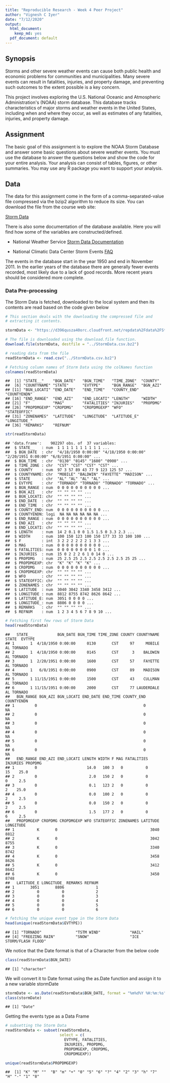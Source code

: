 ```yaml
---
title: "Reproducible Research - Week 4 Peer Project"
author: "Vignesh C Iyer"
date: "7/12/2020"
output:
  html_document:
    keep_md: yes
  pdf_document: default
---
```


## Synopsis

Storms and other severe weather events can cause both public health and economic problems for communities and municipalities. Many severe events can result in fatalities, injuries, and property damage, and preventing such outcomes to the extent possible is a key concern.

This project involves exploring the U.S. National Oceanic and Atmospheric Administration's (NOAA) storm database. This database tracks characteristics of major storms and weather events in the United States, including when and where they occur, as well as estimates of any fatalities, injuries, and property damage.

## Assignment
The basic goal of this assignment is to explore the NOAA Storm Database and answer some basic questions about severe weather events. You must use the database to answer the questions below and show the code for your entire analysis. Your analysis can consist of tables, figures, or other summaries. You may use any R package you want to support your analysis.

## Data

The data for this assignment come in the form of a comma-separated-value file compressed via the bzip2 algorithm to reduce its size. You can download the file from the course web site:

[Storm Data](https://d396qusza40orc.cloudfront.net/repdata%2Fdata%2FStormData.csv.bz2)

There is also some documentation of the database available. Here you will find how some of the variables are constructed/defined.

* National Weather Service [Storm Data Documentation](https://d396qusza40orc.cloudfront.net/repdata%2Fpeer2_doc%2Fpd01016005curr.pdf)

* National Climatic Data Center Storm Events [FAQ](https://d396qusza40orc.cloudfront.net/repdata%2Fpeer2_doc%2FNCDC%20Storm%20Events-FAQ%20Page.pdf)

The events in the database start in the year 1950 and end in November 2011. In the earlier years of the database there are generally fewer events recorded, most likely due to a lack of good records. More recent years should be considered more complete.

### Data Pre-processing

The Storm Data is fetched, downloaded to the local system and then its contents are read based on the code given below


```r
# This section deals with the downloading the compressed file and
# extracting it contents.

stormData <- "https://d396qusza40orc.cloudfront.net/repdata%2Fdata%2FStormData.csv.bz2"

# The file is downloaded using the download.file function.
download.file(stormData, destfile = "../StormData.csv.bz2")

# reading data from the file
readStormData <- read.csv("../StormData.csv.bz2")

# Fetching column names of Storm Data using the colNames function
colnames(readStormData)
```

```
##  [1] "STATE__"    "BGN_DATE"   "BGN_TIME"   "TIME_ZONE"  "COUNTY"    
##  [6] "COUNTYNAME" "STATE"      "EVTYPE"     "BGN_RANGE"  "BGN_AZI"   
## [11] "BGN_LOCATI" "END_DATE"   "END_TIME"   "COUNTY_END" "COUNTYENDN"
## [16] "END_RANGE"  "END_AZI"    "END_LOCATI" "LENGTH"     "WIDTH"     
## [21] "F"          "MAG"        "FATALITIES" "INJURIES"   "PROPDMG"   
## [26] "PROPDMGEXP" "CROPDMG"    "CROPDMGEXP" "WFO"        "STATEOFFIC"
## [31] "ZONENAMES"  "LATITUDE"   "LONGITUDE"  "LATITUDE_E" "LONGITUDE_"
## [36] "REMARKS"    "REFNUM"
```

```r
str(readStormData)
```

```
## 'data.frame':	902297 obs. of  37 variables:
##  $ STATE__   : num  1 1 1 1 1 1 1 1 1 1 ...
##  $ BGN_DATE  : chr  "4/18/1950 0:00:00" "4/18/1950 0:00:00" "2/20/1951 0:00:00" "6/8/1951 0:00:00" ...
##  $ BGN_TIME  : chr  "0130" "0145" "1600" "0900" ...
##  $ TIME_ZONE : chr  "CST" "CST" "CST" "CST" ...
##  $ COUNTY    : num  97 3 57 89 43 77 9 123 125 57 ...
##  $ COUNTYNAME: chr  "MOBILE" "BALDWIN" "FAYETTE" "MADISON" ...
##  $ STATE     : chr  "AL" "AL" "AL" "AL" ...
##  $ EVTYPE    : chr  "TORNADO" "TORNADO" "TORNADO" "TORNADO" ...
##  $ BGN_RANGE : num  0 0 0 0 0 0 0 0 0 0 ...
##  $ BGN_AZI   : chr  "" "" "" "" ...
##  $ BGN_LOCATI: chr  "" "" "" "" ...
##  $ END_DATE  : chr  "" "" "" "" ...
##  $ END_TIME  : chr  "" "" "" "" ...
##  $ COUNTY_END: num  0 0 0 0 0 0 0 0 0 0 ...
##  $ COUNTYENDN: logi  NA NA NA NA NA NA ...
##  $ END_RANGE : num  0 0 0 0 0 0 0 0 0 0 ...
##  $ END_AZI   : chr  "" "" "" "" ...
##  $ END_LOCATI: chr  "" "" "" "" ...
##  $ LENGTH    : num  14 2 0.1 0 0 1.5 1.5 0 3.3 2.3 ...
##  $ WIDTH     : num  100 150 123 100 150 177 33 33 100 100 ...
##  $ F         : int  3 2 2 2 2 2 2 1 3 3 ...
##  $ MAG       : num  0 0 0 0 0 0 0 0 0 0 ...
##  $ FATALITIES: num  0 0 0 0 0 0 0 0 1 0 ...
##  $ INJURIES  : num  15 0 2 2 2 6 1 0 14 0 ...
##  $ PROPDMG   : num  25 2.5 25 2.5 2.5 2.5 2.5 2.5 25 25 ...
##  $ PROPDMGEXP: chr  "K" "K" "K" "K" ...
##  $ CROPDMG   : num  0 0 0 0 0 0 0 0 0 0 ...
##  $ CROPDMGEXP: chr  "" "" "" "" ...
##  $ WFO       : chr  "" "" "" "" ...
##  $ STATEOFFIC: chr  "" "" "" "" ...
##  $ ZONENAMES : chr  "" "" "" "" ...
##  $ LATITUDE  : num  3040 3042 3340 3458 3412 ...
##  $ LONGITUDE : num  8812 8755 8742 8626 8642 ...
##  $ LATITUDE_E: num  3051 0 0 0 0 ...
##  $ LONGITUDE_: num  8806 0 0 0 0 ...
##  $ REMARKS   : chr  "" "" "" "" ...
##  $ REFNUM    : num  1 2 3 4 5 6 7 8 9 10 ...
```

```r
# Fetching first few rows of Storm Data
head(readStormData)
```

```
##   STATE__           BGN_DATE BGN_TIME TIME_ZONE COUNTY COUNTYNAME STATE  EVTYPE
## 1       1  4/18/1950 0:00:00     0130       CST     97     MOBILE    AL TORNADO
## 2       1  4/18/1950 0:00:00     0145       CST      3    BALDWIN    AL TORNADO
## 3       1  2/20/1951 0:00:00     1600       CST     57    FAYETTE    AL TORNADO
## 4       1   6/8/1951 0:00:00     0900       CST     89    MADISON    AL TORNADO
## 5       1 11/15/1951 0:00:00     1500       CST     43    CULLMAN    AL TORNADO
## 6       1 11/15/1951 0:00:00     2000       CST     77 LAUDERDALE    AL TORNADO
##   BGN_RANGE BGN_AZI BGN_LOCATI END_DATE END_TIME COUNTY_END COUNTYENDN
## 1         0                                               0         NA
## 2         0                                               0         NA
## 3         0                                               0         NA
## 4         0                                               0         NA
## 5         0                                               0         NA
## 6         0                                               0         NA
##   END_RANGE END_AZI END_LOCATI LENGTH WIDTH F MAG FATALITIES INJURIES PROPDMG
## 1         0                      14.0   100 3   0          0       15    25.0
## 2         0                       2.0   150 2   0          0        0     2.5
## 3         0                       0.1   123 2   0          0        2    25.0
## 4         0                       0.0   100 2   0          0        2     2.5
## 5         0                       0.0   150 2   0          0        2     2.5
## 6         0                       1.5   177 2   0          0        6     2.5
##   PROPDMGEXP CROPDMG CROPDMGEXP WFO STATEOFFIC ZONENAMES LATITUDE LONGITUDE
## 1          K       0                                         3040      8812
## 2          K       0                                         3042      8755
## 3          K       0                                         3340      8742
## 4          K       0                                         3458      8626
## 5          K       0                                         3412      8642
## 6          K       0                                         3450      8748
##   LATITUDE_E LONGITUDE_ REMARKS REFNUM
## 1       3051       8806              1
## 2          0          0              2
## 3          0          0              3
## 4          0          0              4
## 5          0          0              5
## 6          0          0              6
```

```r
# fetching the unique event type in the Storm Data
head(unique(readStormData$EVTYPE))
```

```
## [1] "TORNADO"               "TSTM WIND"             "HAIL"                 
## [4] "FREEZING RAIN"         "SNOW"                  "ICE STORM/FLASH FLOOD"
```

We notice that the Date format is that of a Character from the below code


```r
class(readStormData$BGN_DATE)
```

```
## [1] "character"
```

We will convert it to Date format using the as.Date function and assign it to a new variable stormDate


```r
stormDate <- as.Date(readStormData$BGN_DATE, format = "%m%d%Y %H:%m:%s")
class(stormDate)
```

```
## [1] "Date"
```

Getting the events type as a Data Frame


```r
# subsetting the Storm Data
readStormData <- subset(readStormData, 
                        select = c(
                          EVTYPE, FATALITIES, 
                          INJURIES, PROPDMG, 
                          PROPDMGEXP, CROPDMG, 
                          CROPDMGEXP))

unique(readStormData$PROPDMGEXP)
```

```
##  [1] "K" "M" ""  "B" "m" "+" "0" "5" "6" "?" "4" "2" "3" "h" "7" "H" "-" "1" "8"
```
